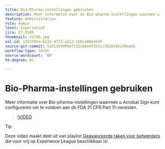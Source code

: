 ```yaml
---
title: Bio-Pharma-instellingen gebruiken
description: Meer informatie over de Bio-pharma-instellingen waarmee u Acrobat Sign kunt configureren om te voldoen aan de FDA 21 CFR Part 11-vereisten
feature: Administration
role: Admin
level: Experienced
jira: KT-5509
thumbnail: 21748.jpg
exl-id: 1253f81a-6132-4733-a113-1bbce86b4549
source-git-commit: 51d1a59999a7132cb6e47351cc39a93d9a38eaeb
workflow-type: tm+mt
source-wordcount: '65'
ht-degree: 0%

---
```


# Bio-Pharma-instellingen gebruiken

Meer informatie over Bio-pharma-instellingen waarmee u Acrobat Sign kunt configureren om te voldoen aan de FDA 21 CFR Part 11-vereisten.

>[!VIDEO](https://video.tv.adobe.com/v/21748?quality=12&learn=on&hidetitle=true)

>[!TIP]
>
>Deze video maakt deel uit van playlist [ Geavanceerde taken voor beheerders ](https://experienceleague.adobe.com/nl/playlists/acrobat-sign-perform-advanced-tasks-administrators) die voor vrij op Experience League beschikbaar is!
